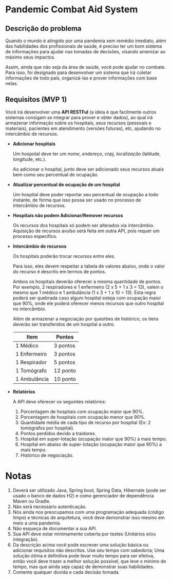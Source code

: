 # Pandemic Combat Aid System

## Descrição do problema

Quando o mundo é atingido por uma pandemia sem remédio imediato, além das habilidades dos profissionais de saúde, é preciso ter um bom sistema de informações para ajudar nas tomadas de decisões, visando amenizar ao máximo seus impactos.

Assim, ainda que não seja da área de saúde, você pode ajudar no combate. Para isso,  foi designado para desenvolver um sistema que irá coletar informações de todo país, organizá-las e prover informações com base nelas.

## Requisitos (MVP 1)

Você irá desenvolver uma **API RESTFul** (a ideia é que facilmente outros sistemas consigam se integrar para prover e obter dados), ao qual irá armazenar informação sobre os hospitais, seus recursos (pessoais e materiais), pacientes em atendimento (versões futuras), etc, ajudando no intercâmbio de recursos.

* **Adicionar hospitais**

  Um hospotal deve ter um *nome*, *endereço*, *cnpj*, *localização* (latitude, longitude, etc.).

  Ao adicionar o hospital, junto deve ser adicionado seus recursos atuais bem como seu percentual de ocupação.

* **Atualizar percentual de ocupação de um hospital**

  Um hospital deve poder reportar seu percentual de ocupação a todo instante, de forma que isso possa ser usado no processo de intercâmbio de recursos.

* **Hospitais não podem Adicionar/Remover recursos**

  Os recursos dos hospitais só podem ser alterados via intercâmbio. Aquisição de recursos avulso será feita em outra API, pois requer um processo específico.

* **Intercâmbio de recursos**

  Os hospitais poderão trocar recursos entre eles.

  Para isso, eles devem respeitar a tabela de valores abaixo, onde o valor do recurso é descrito em termos de pontos.

  Ambos os hospitais deverão oferecer a mesma quantidade de pontos. Por exemplo, 2 respiradores e 1 enfermeiro (2 x 5 + 1 x 3 = 13), valem o mesmo que 1 médico e 1 ambulância (1 x 3 + 1 x 10 = 13).
  Esta regra poderá ser quebrada caso algum hospital esteja com ocupação maior que 90%, onde ele poderá oferecer menos recursos que outro hospital no intercâmbio.

  Além de armazenar a negociação por questões de histórico, os itens deverão ser transferidos de um hospital a outro.

  | Item         | Pontos    |
  |------------- |-----------|
  | 1 Médico     |  3 pontos |
  | 1 Enfermeiro |  3 pontos |
  | 1 Respirador |  5 pontos |
  | 1 Tomógrafo  | 12 ponto  |
  | 1 Ambulância | 10 ponto  |

* **Relatórios**

  A API deve oferecer os seguintes relatórios:

  1. Porcentagem de hospitais com ocupação maior que 90%.
  2. Porcentagem de hospitais com ocupação menor que 90%.
  3. Quantidade média de cada tipo de recurso por hospital (Ex: 2 tomógrafos por hospital).
  4. Pontos perdidos devido a traidores.
  5. Hospital em super-lotação (ocupação maior que 90%) a mais tempo.
  6. Hospital em abaixo de super-lotação (ocupação maior que 90%) a mais tempo.
  7. Histórico de negociação.

# Notas

1. Deverá ser utilizado Java, Spring boot, Spring Data, Hibernate (pode ser usado o banco de dados H2) e como gerenciador de dependência Maven ou Gradle.
2. Não será necessário autenticação.
3. Nós ainda nos preocupamos com uma programação adequada (código limpo) e técnicas de arquitetura, você deve demonstrar isso mesmo em meio a uma pandemia.
4. Não esqueça de documentar a sua API.
5. Sua API deve estar minimamente coberta por testes (Unitários e/ou integração).
6. Da descrição acima você pode escrever uma solução básica ou adicionar requisitos não descritos. Use seu tempo com sabedoria; Uma solução ótima e definitiva pode levar muito tempo para ser efetiva, então você deve trazer a melhor solução possível, que leve o mínimo de tempo, mas que ainda seja capaz de demonstrar suas habilidades.
7. Comente qualquer dúvida e cada decisão tomada.
